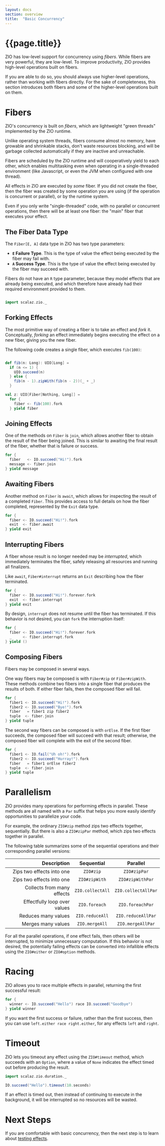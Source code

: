 ```yaml
---
layout: docs
section: overview
title:  "Basic Concurrency"
---
```


# {{page.title}}

ZIO has low-level support for concurrency using _fibers_. While fibers are very powerful, they are low-level. To improve productivity, ZIO provides high-level operations built on fibers.

If you are able to do so, you should always use higher-level operations, rather than working with fibers directly. For the sake of completeness, this section introduces both fibers and some of the higher-level operations built on them.

# Fibers

ZIO's concurrency is built on _fibers_, which are lightweight "green threads" implemented by the ZIO runtime.

Unlike operating system threads, fibers consume almost no memory, have growable and shrinkable stacks, don't waste resources blocking, and will be garbage collected automatically if they are inactive and unreachable.

Fibers are scheduled by the ZIO runtime and will cooperatively yield to each other, which enables multitasking even when operating in a single-threaded environment (like Javascript, or even the JVM when configured with one thread).

All effects in ZIO are executed by _some_ fiber. If you did not create the fiber, then the fiber was created by some operation you are using (if the operation is concurrent or parallel), or by the runtime system.

Even if you only write "single-threaded" code, with no parallel or concurrent operations, then there will be at least one fiber: the "main" fiber that executes your effect.

## The Fiber Data Type

The `Fiber[E, A]` data type in ZIO has two type parameters:

 - **`E` Failure Type**. This is the type of value the effect being executed by the fiber may fail with.
 - **`A` Success Type**. This is the type of value the effect being executed by the fiber may succeed with.

Fibers do not have an `R` type parameter, because they model effects that are already being executed, and which therefore have already had their required environment provided to them.

```scala mdoc:invisible

import scalaz.zio._
```

## Forking Effects

The most primitive way of creating a fiber is to take an effect and _fork_ it. Conceptually, _forking_ an effect immediately begins executing the effect on a new fiber, giving you the new fiber.

The following code creates a single fiber, which executes `fib(100)`:

```scala

def fib(n: Long): UIO[Long] = 
  if (n <= 1) {
    UIO.succeed(n)
  } else {
    fib(n - 1).zipWith(fib(n - 2))(_ + _)
  }

val z: UIO[Fiber[Nothing, Long]] = 
  for {
    fiber <- fib(100).fork
  } yield fiber
```

## Joining Effects

One of the methods on `Fiber` is `join`, which allows another fiber to obtain the result of the fiber being joined. This is similar to awaiting the final result of the fiber, whether that is failure or success.

```scala mdoc:silent
for {
  fiber   <- IO.succeed("Hi!").fork
  message <- fiber.join
} yield message
```

## Awaiting Fibers

Another method on `Fiber` is `await`, which allows for inspecting the result of a completed `Fiber`. This provides access to full details on how the fiber completed, represented by the `Exit` data type.

```scala mdoc:silent
for {
  fiber <- IO.succeed("Hi!").fork
  exit  <- fiber.await
} yield exit
```

## Interrupting Fibers

A fiber whose result is no longer needed may be _interrupted_, which immediately terminates the fiber, safely releasing all resources and running all finalizers.

Like `await`, `Fiber#interrupt` returns an `Exit` describing how the fiber terminated.

```scala mdoc:silent
for {
  fiber <- IO.succeed("Hi!").forever.fork
  exit  <- fiber.interrupt
} yield exit
```

By design, `interrupt` does not resume until the fiber has terminated. If this behavior is not desired, you can `fork` the interruption itself:

```scala mdoc:silent
for {
  fiber <- IO.succeed("Hi!").forever.fork
  _     <- fiber.interrupt.fork
} yield ()
```

## Composing Fibers

Fibers may be composed in several ways. 

One way fibers may be composed is with `Fiber#zip` or `Fiber#zipWith`. These methods combine two fibers into a single fiber that produces the results of both. If either fiber fails, then the composed fiber will fail.

```scala mdoc:silent
for {
  fiber1 <- IO.succeed("Hi!").fork
  fiber2 <- IO.succeed("Bye!").fork
  fiber   = fiber1 zip fiber2
  tuple  <- fiber.join
} yield tuple
```

The second way fibers can be composed is with `orElse`. If the first fiber succeeds, the composed fiber will succeed with that result; otherwise, the composed fiber will complete with the exit of the second fiber.

```scala mdoc:silent
for {
  fiber1 <- IO.fail("Uh oh!").fork
  fiber2 <- IO.succeed("Hurray!").fork
  fiber   = fiber1 orElse fiber2
  tuple  <- fiber.join
} yield tuple
```

# Parallelism

ZIO provides many operations for performing effects in parallel. These methods are all named with a `Par` suffix that helps you more easily identify opportunities to parallelize your code.

For example, the ordinary `ZIO#zip` method zips two effects together, sequentially. But there is also a `ZIO#zipPar` method, which zips two effects together in parallel.

The following table summarizes some of the sequential operations and their corresponding parallel versions:

| **Description**              | **Sequential**    | **Parallel**         |
| ---------------------------: | :---------------: | :------------------: |
| Zips two effects into one    | `ZIO#zip`         | `ZIO#zipPar`         |
| Zips two effects into one    | `ZIO#zipWith`     | `ZIO#zipWithPar`     |
| Collects from many effects   | `ZIO.collectAll`  | `ZIO.collectAllPar`  |
| Effectfully loop over values | `ZIO.foreach`     | `ZIO.foreachPar`     |
| Reduces many values          | `ZIO.reduceAll`   | `ZIO.reduceAllPar`   |
| Merges many values           | `ZIO.mergeAll`    | `ZIO.mergeAllPar`    |

For all the parallel operations, if one effect fails, then others will be interrupted, to minimize unnecessary computation. If this behavior is not desired, the potentially failing effects can be converted into infallible effects using the `ZIO#either` or `ZIO#option` methods.

# Racing

ZIO allows you to race multiple effects in parallel, returning the first successful result:

```scala mdoc:silent
for {
  winner <- IO.succeed("Hello") race IO.succeed("Goodbye")
} yield winner
```

If you want the first success or failure, rather than the first success, then you can use `left.either race right.either`, for any effects `left` and `right`.

# Timeout

ZIO lets you timeout any effect using the `ZIO#timeout` method, which succeeds with an `Option`, where a value of `None` indicates the effect timed out before producing the result.

```scala mdoc:silent
import scalaz.zio.duration._

IO.succeed("Hello").timeout(10.seconds)
```

If an effect is timed out, then instead of continuing to execute in the background, it will be interrupted so no resources will be wasted.

# Next Steps

If you are comfortable with basic concurrency, then the next step is to learn about [testing effects](testing_effects.html).